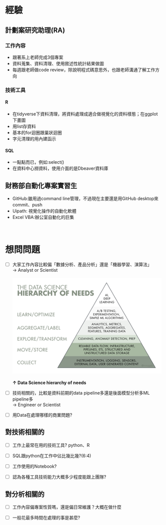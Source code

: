 # 經驗
## 計劃案研究助理(RA)
### 工作內容
- 跟著系上老師完成3個專案
- 資料蒐集、資料清理、使用敘述性統計結果做圖
- 每週跟老師做code review，除說明程式碼意思外，也跟老師溝通了解工作方向

### 技術工具
#### R
- 在tidyverse下資料清理，將資料處理成適合做視覺化的資料樣態；在ggplot下畫圖
- 用list存資料
- 基本的for迴圈跟巢狀迴圈
- 字元清理的用內建函示

#### SQL
- 一點點而已，例如:select()
- 在資料中心撈資料，使用介面的是Dbeaver資料庫

## 財務部自動化專案實習生
- GitHub:雖用過command line管理，不過現在主要還是用GitHub desktop來commit、push
- Uipath: 視覺化操作的自動化軟體
- Excel VBA:辦公室自動化的巨集
<br><br><br>

# 想問問題
- [ ] 大家工作內容比較偏「數據分析、產品分析」還是「機器學習、演算法」<br>
&rarr; Analyst or Scientist<br><br>
<img src="./picture/DS需求三角形.png" width="500" ><br><br>
**↑ Data Science hierarchy of needs** 

- [ ] 技術相關的，比較是資料前期的data pipeline多還是後面模型分析多ML pipeline多<br>
&rarr; Engineer or Scientist
- [ ] 用Data在處理哪樣的商業問題?
## 對技術相關的
- [ ] 工作上最常在用的技術工具? python、R<br>
- [ ] SQL跟python在工作中佔比幾比幾?(6:4)

- [ ] 工作使用的Notebook?<br>
- [ ] 認為各種工具技術能力大概多少程度能跟上團隊?<br>
## 對分析相關的
- [ ] 工作內容偏專案性質嗎，還是偏日常維護？大概在做什麼<br>
- [ ] 一般花最多時間在處理的事是甚麼?


